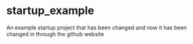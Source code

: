 # startup_example
An example startup project
that has been changed
and now it has been changed in through the github website
